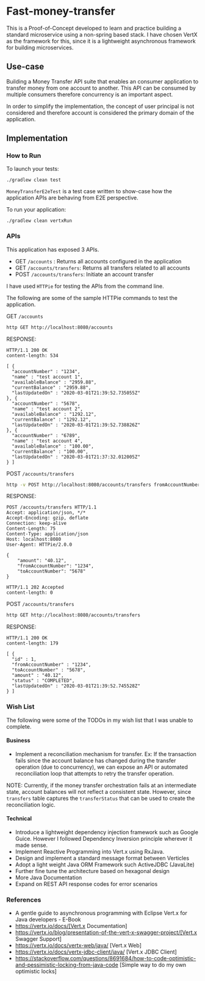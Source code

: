 # Fast-money-transfer

This is a Proof-of-Concept developed to learn and practice building a standard microservice using a
non-spring based stack. I have chosen VertX as the framework for this, since it is a lightweight asynchronous
framework for building microservices.

## Use-case

Building a Money Transfer API suite that enables an consumer application to transfer money from one account to another.
This API can be consumed by multiple consumers therefore concurrency is an important aspect.

In order to simplify the implementation, the concept of user principal is not considered and therefore account is considered
the primary domain of the application.

## Implementation

### How to Run

To launch your tests:
```
./gradlew clean test
```

`MoneyTransferE2eTest` is a test case written to show-case how the application APIs are behaving from E2E perspective.

To run your application:
```
./gradlew clean vertxRun
```

### APIs

This application has exposed 3 APIs.

- GET `/accounts` : Returns all accounts configured in the application
- GET `/accounts/transfers`: Returns all transfers related to all accounts
- POST `/accounts/transfers`: Initiate an account transfer

I have used `HTTPie` for testing the APIs from the command line.

The following are some of the sample HTTPie commands to test the application.

GET `/accounts`

```sh
http GET http://localhost:8080/accounts
```

RESPONSE:

```
HTTP/1.1 200 OK
content-length: 534

[ {
  "accountNumber" : "1234",
  "name" : "test account 1",
  "availableBalance" : "2959.88",
  "currentBalance" : "2959.88",
  "lastUpdatedOn" : "2020-03-01T21:39:52.735055Z"
}, {
  "accountNumber" : "5678",
  "name" : "test account 2",
  "availableBalance" : "1292.12",
  "currentBalance" : "1292.12",
  "lastUpdatedOn" : "2020-03-01T21:39:52.738826Z"
}, {
  "accountNumber" : "6789",
  "name" : "test account 4",
  "availableBalance" : "100.00",
  "currentBalance" : "100.00",
  "lastUpdatedOn" : "2020-03-01T21:37:32.012005Z"
} ]
```

POST `/accounts/transfers`

```sh
http -v POST http://localhost:8080/accounts/transfers fromAccountNumber=1234 toAccountNumber=5678 amount=40.12
```

RESPONSE:
```
POST /accounts/transfers HTTP/1.1
Accept: application/json, */*
Accept-Encoding: gzip, deflate
Connection: keep-alive
Content-Length: 75
Content-Type: application/json
Host: localhost:8080
User-Agent: HTTPie/2.0.0

{
    "amount": "40.12",
    "fromAccountNumber": "1234",
    "toAccountNumber": "5678"
}

HTTP/1.1 202 Accepted
content-length: 0
```

POST `/accounts/transfers`

```sh
http GET http://localhost:8080/accounts/transfers
```

RESPONSE:

```
HTTP/1.1 200 OK
content-length: 179

[ {
  "id" : 1,
  "fromAccountNumber" : "1234",
  "toAccountNumber" : "5678",
  "amount" : "40.12",
  "status" : "COMPLETED",
  "lastUpdatedOn" : "2020-03-01T21:39:52.745528Z"
} ]

```

### Wish List

The following were some of the TODOs in my wish list that I was unable to complete.

#### Business

- Implement a reconciliation mechanism for transfer. Ex: If the transaction fails since the account balance has changed
during the transfer operation (due to concurrency), we can expose an API or automated reconciliation loop that
attempts to retry the transfer operation.

NOTE: Currently, if the money transfer orchestration fails at an intermediate state, account balances will not
reflect a consistent state. However, since `transfers` table captures the `transferStatus` that can be used
to create the reconciliation logic.

#### Technical

- Introduce a lightweight dependency injection framework such as Google Guice. However I followed Dependency Inversion principle wherever it made sense.
- Implement Reactive Programming into Vert.x using RxJava.
- Design and implement a standard message format between Verticles
- Adopt a light weight Java ORM Framework such ActiveJDBC (JavaLite)
- Further fine tune the architecture based on hexagonal design
- More Java Documentation
- Expand on REST API response codes for error scenarios

### References

* A gentle guide to asynchronous programming with Eclipse Vert.x for Java developers - E-Book
* https://vertx.io/docs/[Vert.x Documentation]
* https://vertx.io/blog/presentation-of-the-vert-x-swagger-project/[Vert.x Swagger Support]
* https://vertx.io/docs/vertx-web/java/ [Vert.x Web]
* https://vertx.io/docs/vertx-jdbc-client/java/ [Vert.x JDBC Client]
* https://stackoverflow.com/questions/8691684/how-to-code-optimistic-and-pessimistic-locking-from-java-code [Simple way to do my own optimistic locks]



